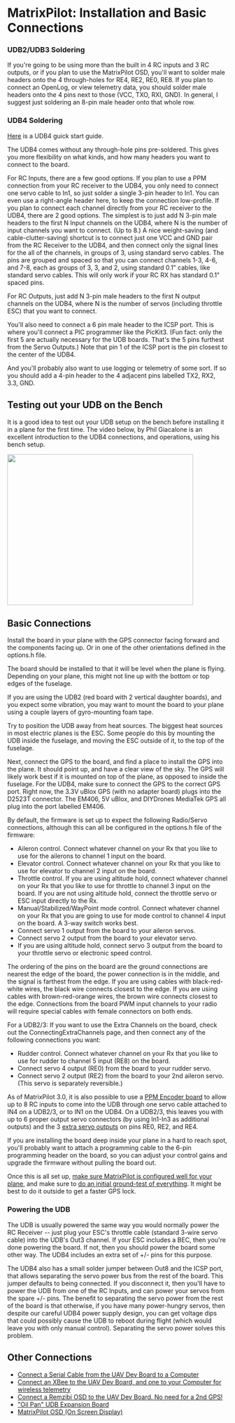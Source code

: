 # MatrixPilot: Installation and Basic Connections

### UDB2/UDB3 Soldering

If you're going to be using more than the built in 4 RC inputs and 3 RC outputs, or if you plan to use the MatrixPilot OSD, you'll want to solder male headers onto the 4 through-holes for RE4, RE2, RE0, RE8.  If you plan to connect an OpenLog, or view telemetry data, you should solder male headers onto the 4 pins next to those (VCC, TXO, RXI, GND).  In general, I suggest just soldering an 8-pin male header onto that whole row.


### UDB4 Soldering

[Here](http://gentlenav.googlecode.com/files/UDB4%20Quick%20START%20GUIDE.pdf) is a UDB4 guick start guide.

The UDB4 comes without any through-hole pins pre-soldered.  This gives you more flexibility on what kinds, and how many headers you want to connect to the board.

For RC Inputs, there are a few good options.  If you plan to use a PPM connection from your RC receiver to the UDB4, you only need to connect one servo cable to In1, so just solder a single 3-pin header to In1.  You can even use a right-angle header here, to keep the connection low-profile.  If you plan to connect each channel directly from your RC receiver to the UDB4, there are 2 good options.  The simplest is to just add N 3-pin male headers to the first N Input channels on the UDB4, where N is the number of input channels you want to connect.  (Up to 8.)  A nice weight-saving (and cable-clutter-saving) shortcut is to connect just one VCC and GND pair from the RC Receiver to the UDB4, and then connect only the signal lines for the all of the channels, in groups of 3, using standard servo cables.  The pins are grouped and spaced so that you can connect channels 1-3, 4-6, and 7-8, each as groups of 3, 3, and 2, using standard 0.1" cables, like standard servo cables.  This will only work if your RC RX has standard 0.1" spaced pins.

For RC Outputs, just add N 3-pin male headers to the first N output channels on the UDB4, where N is the number of servos (including throttle ESC) that you want to connect.

You'll also need to connect a 6 pin male header to the ICSP port.  This is where you'll connect a PIC programmer like the PicKit3.  (Fun fact: only the first 5 are actually necessary for the UDB boards.  That's the 5 pins furthest from the Servo Outputs.)  Note that pin 1 of the ICSP port is the pin closest to the center of the UDB4.

And you'll probably also want to use logging or telemetry of some sort.  If so you should add a 4-pin header to the 4 adjacent pins labelled TX2, RX2, 3.3, GND.

## Testing out your UDB on the Bench

It is a good idea to test out your UDB setup on the bench before installing it in a plane for the first time. The video below, by Phil Giacalone is an excellent introduction to the UDB4 connections, and operations, using his bench setup.

<a href='http://www.youtube.com/watch?feature=player_embedded&v=jiyON1ESklk' target='_blank'><img src='http://img.youtube.com/vi/jiyON1ESklk/0.jpg' width='425' height=344 /></a>


## Basic Connections

Install the board in your plane with the GPS connector facing forward and the components facing up.  Or in one of the other orientations defined in the options.h file.

The board should be installed to that it will be level when the plane is flying.  Depending on your plane, this might not line up with the bottom or top edges of the fuselage.

If you are using the UDB2 (red board with 2 vertical daughter boards), and you expect some vibration, you may want to mount the board to your plane using a couple layers of gyro-mounting foam tape.

Try to position the UDB away from heat sources.  The biggest heat sources in most electric planes is the ESC.  Some people do this by mounting the UDB inside the fuselage, and moving the ESC outside of it, to the top of the fuselage.

Next, connect the GPS to the board, and find a place to install the GPS into the plane.  It should point up, and have a clear view of the sky.  The GPS will likely work best if it is mounted on top of the plane, as opposed to inside the fuselage.  For the UDB4, make sure to connect the GPS to the correct GPS port.  Right now, the 3.3V uBlox GPS (with no adapter board) plugs into the D2523T connector.  The EM406, 5V uBlox, and DIYDrones MediaTek GPS all plug into the port labelled EM406.

By default, the firmware is set up to expect the following Radio/Servo connections, although this can all be configured in the options.h file of the firmware:
  * Aileron control. Connect whatever channel on your Rx that you like to use for the ailerons to channel 1 input on the board.
  * Elevator control. Connect whatever channel on your Rx that you like to use for elevator to channel 2 input on the board.
  * Throttle control. If you are using altitude hold, connect whatever channel on your Rx that you like to use for throttle to channel 3 input on the board. If you are not using altitude hold, connect the throttle servo or ESC input directly to the Rx.
  * Manual/Stabilized/WayPoint mode control. Connect whatever channel on your Rx that you are going to use for mode control to channel 4 input on the board.  A 3-way switch works best.
  * Connect servo 1 output from the board to your aileron servos.
  * Connect servo 2 output from the board to your elevator servo.
  * If you are using altitude hold, connect servo 3 output from the board to your throttle servo or electronic speed control.

The ordering of the pins on the board are the ground connections are nearest the edge of the board, the power connection is in the middle, and the signal is farthest from the edge. If you are using cables with black-red-white wires, the black wire connects closest to the edge. If you are using cables with brown-red-orange wires, the brown wire connects closest to the edge. Connections from the board PWM input channels to your radio will require special cables with female connectors on both ends.

For a UDB2/3: If you want to use the Extra Channels on the board, check out the ConnectingExtraChannels page, and then connect any of the following connections you want:
  * Rudder control. Connect whatever channel on your Rx that you like to use for rudder to channel 5 input (RE8) on the board.
  * Connect servo 4 output (RE0) from the board to your rudder servo.
  * Connect servo 2 output (RE2) from the board to your 2nd aileron servo.  (This servo is separately reversible.)

As of MatrixPilot 3.0, it is also possible to use a [PPM Encoder board](http://store.diydrones.com/product_p/br-ppme.htm) to allow up to 8 RC inputs to come into the UDB through one servo cable attached to IN4 on a UDB2/3, or to IN1 on the UDB4. On a UDB2/3, this leaves you with up to 6 proper output servo connectors (by using In1-In3 as additional outputs) and the 3 [extra servo outputs](ConnectingExtraChannels.md) on pins RE0, RE2, and RE4.

If you are installing the board deep inside your plane in a hard to reach spot, you'll probably want to attach a programming cable to the 6-pin programming header on the board, so you can adjust your control gains and upgrade the firmware without pulling the board out.

Once this is all set up, [make sure MatrixPilot is configured well for your plane](HowToConfigure.md), and make sure to [do an initial ground-test of everything](GroundTest.md). It might be best to do it outside to get a faster GPS lock.


### Powering the UDB

The UDB is usually powered the same way you would normally power the RC Receiver -- just plug your ESC's throttle cable (standard 3-wire servo cable) into the UDB's Out3 channel.  If your ESC includes a BEC, then you're done powering the board.  If not, then you should power the board some other way.  The UDB4 includes an extra set of +/- pins for this purpose.

The UDB4 also has a small solder jumper between Out8 and the ICSP port, that allows separating the servo power bus from the rest of the board.  This jumper defaults to being connected.  If you disconnect it, then you'll have to power the UDB from one of the RC Inputs, and can power your servos from the spare +/- pins.  The benefit to separating the servo power from the rest of the board is that otherwise, if you have many power-hungry servos, then despite our careful UDB4 power supply design, you can get voltage dips that could possibly cause the UDB to reboot during flight (which would leave you with only manual control).  Separating the servo power solves this problem.


## Other Connections

  * [Connect a Serial Cable from the UAV Dev Board to a Computer](SerialConnection.md)
  * [Connect an XBee to the UAV Dev Board, and one to your Computer for wireless telemetry](XBeeConnection.md)
  * [Connect a Remzibi OSD to the UAV Dev Board.  No need for a 2nd GPS!](RemzibiConnection.md)
  * ["Oil Pan" UDB Expansion Board](http://code.google.com/p/uavexpansionboard/)
  * [MatrixPilot OSD (On Screen Display)](OSD.md)